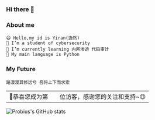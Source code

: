 ### Hi there 👋

<!--
**yiranloveyou/yiranloveyou** is a ✨ _special_ ✨ repository because its `README.md` (this file) appears on your GitHub profile.

Here are some ideas to get you started:

- 🔭 I’m currently working on ...
- 🌱 I’m currently learning ...
- 👯 I’m looking to collaborate on ...
- 🤔 I’m looking for help with ...
- 💬 Ask me about ...
- 📫 How to reach me: ...
- 😄 Pronouns: ...
- ⚡ Fun fact: ...
-->
### About me
```
😄 Hello,my id is Yiran(逸然)
🌱 I’m a student of cybersecurity
🔭 I’m currently learning 内网渗透 代码审计
💬 My main language is Python
```
### My Future
```
路漫漫其修远兮 吾将上下而求索
```
<table>
  <tr>
    <td>🥰恭喜您成为第</td>
    <td><img src="https://profile-counter.glitch.me/yiranloveyou/count.svg" alt="" /></td>
    <td>位访客，感谢您的关注和支持~😍</td>
  </tr>
</table>

![Probius's GitHub stats](https://github-readme-stats.vercel.app/api?username=yiranloveyou&include_all_commits=true&hide_border=true) 
